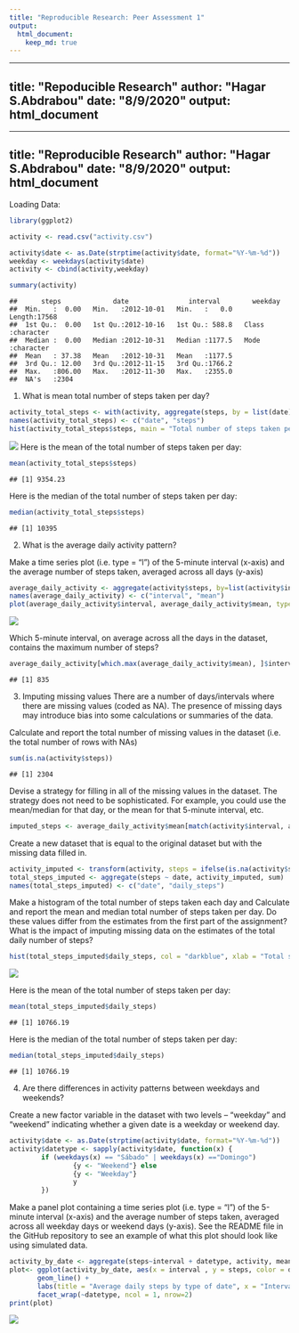 ```yaml
---
title: "Reproducible Research: Peer Assessment 1"
output: 
  html_document:
    keep_md: true
---
```



---
title: "Repoducible Research"
author: "Hagar S.Abdrabou"
date: "8/9/2020"
output: html_document
---
---
title: "Reproducible Research"
author: "Hagar S.Abdrabou"
date: "8/9/2020"
output: html_document
---
Loading Data:


```r
library(ggplot2)

activity <- read.csv("activity.csv")

activity$date <- as.Date(strptime(activity$date, format="%Y-%m-%d"))
weekday <- weekdays(activity$date)
activity <- cbind(activity,weekday)

summary(activity)
```

```
##      steps             date               interval        weekday         
##  Min.   :  0.00   Min.   :2012-10-01   Min.   :   0.0   Length:17568      
##  1st Qu.:  0.00   1st Qu.:2012-10-16   1st Qu.: 588.8   Class :character  
##  Median :  0.00   Median :2012-10-31   Median :1177.5   Mode  :character  
##  Mean   : 37.38   Mean   :2012-10-31   Mean   :1177.5                     
##  3rd Qu.: 12.00   3rd Qu.:2012-11-15   3rd Qu.:1766.2                     
##  Max.   :806.00   Max.   :2012-11-30   Max.   :2355.0                     
##  NA's   :2304
```
1. What is mean total number of steps taken per day?


```r
activity_total_steps <- with(activity, aggregate(steps, by = list(date), FUN = sum, na.rm = TRUE))
names(activity_total_steps) <- c("date", "steps")
hist(activity_total_steps$steps, main = "Total number of steps taken per day", xlab = "Total steps taken per day", col = "red", ylim = c(0,20), breaks = seq(0,25000, by=2500))
```

![](PA1_template_files/figure-html/unnamed-chunk-2-1.png)<!-- -->
Here is the mean of the total number of steps taken per day:

```r
mean(activity_total_steps$steps)
```

```
## [1] 9354.23
```
Here is the median of the total number of steps taken per day:

```r
median(activity_total_steps$steps)
```

```
## [1] 10395
```
2. What is the average daily activity pattern?

Make a time series plot (i.e. type = “l”) of the 5-minute interval (x-axis) and the average number of steps taken, averaged across all days (y-axis)

```r
average_daily_activity <- aggregate(activity$steps, by=list(activity$interval), FUN=mean, na.rm=TRUE)
names(average_daily_activity) <- c("interval", "mean")
plot(average_daily_activity$interval, average_daily_activity$mean, type = "l", col="darkblue", lwd = 2, xlab="Interval", ylab="Average number of steps", main="Average number of steps per intervals")
```

![](PA1_template_files/figure-html/unnamed-chunk-5-1.png)<!-- -->

Which 5-minute interval, on average across all the days in the dataset, contains the maximum number of steps?

```r
average_daily_activity[which.max(average_daily_activity$mean), ]$interval
```

```
## [1] 835
```
3. Imputing missing values
There are a number of days/intervals where there are missing values (coded as NA). The presence of missing days may introduce bias into some calculations or summaries of the data.

Calculate and report the total number of missing values in the dataset (i.e. the total number of rows with NAs)

```r
sum(is.na(activity$steps))
```

```
## [1] 2304
```

Devise a strategy for filling in all of the missing values in the dataset. The strategy does not need to be sophisticated. For example, you could use the mean/median for that day, or the mean for that 5-minute interval, etc.

```r
imputed_steps <- average_daily_activity$mean[match(activity$interval, average_daily_activity$interval)]
```

Create a new dataset that is equal to the original dataset but with the missing data filled in.

```r
activity_imputed <- transform(activity, steps = ifelse(is.na(activity$steps), yes = imputed_steps, no = activity$steps))
total_steps_imputed <- aggregate(steps ~ date, activity_imputed, sum)
names(total_steps_imputed) <- c("date", "daily_steps")
```
Make a histogram of the total number of steps taken each day and Calculate and report the mean and median total number of steps taken per day. Do these values differ from the estimates from the first part of the assignment? What is the impact of imputing missing data on the estimates of the total daily number of steps?

```r
hist(total_steps_imputed$daily_steps, col = "darkblue", xlab = "Total steps per day", ylim = c(0,30), main = "Total number of steps taken each day", breaks = seq(0,25000,by=2500))
```

![](PA1_template_files/figure-html/unnamed-chunk-10-1.png)<!-- -->

Here is the mean of the total number of steps taken per day:

```r
mean(total_steps_imputed$daily_steps)
```

```
## [1] 10766.19
```
Here is the median of the total number of steps taken per day:

```r
median(total_steps_imputed$daily_steps)
```

```
## [1] 10766.19
```
4. Are there differences in activity patterns between weekdays and weekends?

Create a new factor variable in the dataset with two levels – “weekday” and “weekend” indicating whether a given date is a weekday or weekend day.


```r
activity$date <- as.Date(strptime(activity$date, format="%Y-%m-%d"))
activity$datetype <- sapply(activity$date, function(x) {
        if (weekdays(x) == "Sábado" | weekdays(x) =="Domingo") 
                {y <- "Weekend"} else 
                {y <- "Weekday"}
                y
        })
```

Make a panel plot containing a time series plot (i.e. type = “l”) of the 5-minute interval (x-axis) and the average number of steps taken, averaged across all weekday days or weekend days (y-axis). See the README file in the GitHub repository to see an example of what this plot should look like using simulated data.



```r
activity_by_date <- aggregate(steps~interval + datetype, activity, mean, na.rm = TRUE)
plot<- ggplot(activity_by_date, aes(x = interval , y = steps, color = datetype)) +
       geom_line() +
       labs(title = "Average daily steps by type of date", x = "Interval", y = "Average number of steps") +
       facet_wrap(~datetype, ncol = 1, nrow=2)
print(plot)
```

![](PA1_template_files/figure-html/unnamed-chunk-14-1.png)<!-- -->

